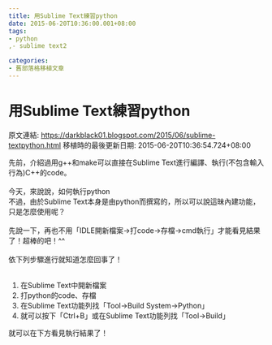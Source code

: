 ```yaml
---
title: 用Sublime Text練習python
date: 2015-06-20T10:36:00.001+08:00
tags: 
- python
,- sublime text2

categories:
- 舊部落格移植文章
---
```


# 用Sublime Text練習python

原文連結: https://darkblack01.blogspot.com/2015/06/sublime-textpython.html
移植時的最後更新日期: 2015-06-20T10:36:54.724+08:00

先前，介紹過用g++和make可以直接在Sublime Text進行編譯、執行(不包含輸入行為)C++的code。<br /><br />今天，來說說，如何執行python<br />不過，由於Sublime Text本身是由python而撰寫的，所以可以說這昧內建功能，只是怎麼使用呢？<br /><br />先說一下，再也不用「IDLE開新檔案→打code→存檔→cmd執行」才能看見結果了！超棒的吧！^^<br /><br />依下列步驟進行就知道怎麼回事了！<br /><br /><ol><li>在Sublime Text中開新檔案</li><li>打python的code、存檔</li><li>在Sublime Text功能列找「Tool→Build System→Python」</li><li>就可以按下「Ctrl+B」或在Sublime Text功能列找「Tool→Build」</li></ol><div>就可以在下方看見執行結果了！</div>
